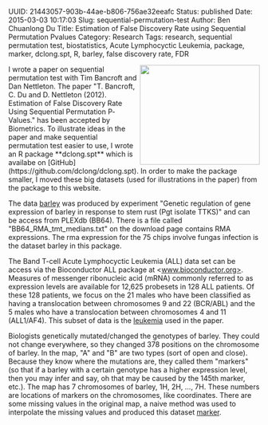 UUID: 21443057-903b-44ae-b806-756ae32eeafc
Status: published
Date: 2015-03-03 10:17:03
Slug: sequential-permutation-test
Author: Ben Chuanlong Du
Title: Estimation of False Discovery Rate using Sequential Permutation Pvalues
Category: Research
Tags: research, sequential permutation test, biostatistics, Acute Lymphocyctic Leukemia, package, marker, dclong.spt, R, barley, false discovery rate, FDR

<img src="http://dclong.github.io/media/r/r.png" height="200" width="240" align="right"/>
I wrote a paper on sequential permutation test with Tim Bancroft and Dan Nettleton. 
The paper "T. Bancroft, C. Du and D. Nettleton (2012). 
Estimation of False Discovery Rate Using Sequential Permutation P­Values." 
has been accepted by Biometrics. To illustrate ideas in the paper and make sequential 
permutation test easier to use, I wrote an R package **dclong.spt** which is availabe 
on [GitHub](https://github.com/dclong/dclong.spt). In order to make the package smaller, 
I moved these big datasets (used for illustrations in the paper) from the package to this website. 

The data [barley](http://dclong.github.io/media/spt/marker.rda) was produced by experiment 
"Genetic regulation of gene expression of barley in response
to stem rust (Pgt isolate TTKS)" and can be access from PLEXdb (BB64). 
There is a file called "BB64_RMA_tmt_medians.txt" on the download page contains RMA expressions. 
The rma expression for the 75 chips involve fungas infection is the dataset barley in this package. 

The Band T-cell Acute Lymphocyctic Leukemia (ALL) data set can be 
access via the Bioconductor ALL package at <www.bioconductor.org>. 
Measures of messenger ribonucleic acid (mRNA) commonly referred to as expression levels
are available for 12,625 probesets in 128 ALL patients.
Of these 128 patients, we focus on the 21 males who have been classified as having a translocation
between chromosomes 9 and 22 (BCR/ABL) and the 5 males who have a translocation between
chromosomes 4 and 11 (ALL1/AF4). 
This subset of data is the [leukemia](http://dclong.github.io/media/spt/leukemia.rda) used in the paper.

Biologists genetically mutated/changed the genotypes of barley. 
They could not change everywhere, so they changed 378 positions on the chromosome of barley. 
In the map, "A" and "B" are two types (sort of open and close). 
Because they know where the mutations are, they called them "markers"
(so that if a barley with a certain genotype has a higher expression level, then you may infer and
say, oh that may be caused by the 145th marker, etc.). 
The map has 7 chromosomes of barley, 1H, 2H, ..., 7H. 
These numbers are locations of markers on the chromosomes, like coordinates. 
There are some missing values in the original map, a naive method was used to interpolate the missing
values and produced this dataset [marker](http://dclong.github.io/media/spt/marker.rda). 

